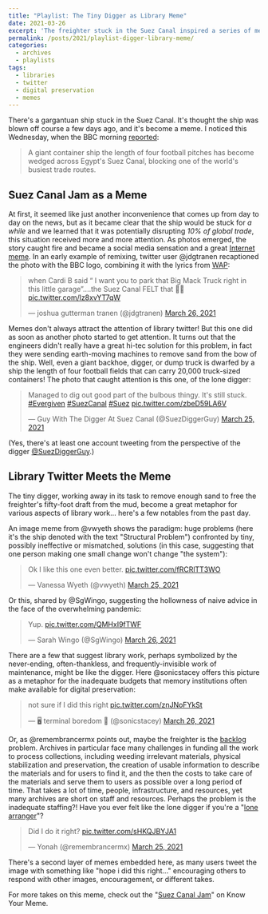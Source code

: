```yaml
---
title: "Playlist: The Tiny Digger as Library Meme"
date: 2021-03-26
excerpt: 'The freighter stuck in the Suez Canal inspired a series of memes on Library Twitter.'
permalink: /posts/2021/playlist-digger-library-meme/
categories:
  - archives
  - playlists
tags:
  - libraries
  - twitter
  - digital preservation
  - memes
---
```


There's a gargantuan ship stuck in the Suez Canal. It's thought the ship was blown off 
course a few days ago, and it's become a meme. I noticed this Wednesday, when the BBC morning [reported](https://www.bbc.com/news/world-middle-east-56505413): 

> A giant container ship the length of four football pitches has become wedged across Egypt's Suez Canal, blocking one of the world's busiest trade routes.

## Suez Canal Jam as a Meme

At first, it seemed like just another inconvenience that comes up 
from day to day on the news, but as it became clear 
that the ship would be stuck for _a while_ and we learned that it was potentially disrupting _10% of global trade_, this situation received more and more attention. 
As photos emerged, the story caught fire and became a 
social media sensation and a great [Internet](https://firstmonday.org/ojs/index.php/fm/article/view/5391/4103) [meme](https://en.wikipedia.org/wiki/Meme). 
In an early example of remixing, twitter user @jdgtranen recaptioned the photo
with the BBC logo, combining it with the lyrics from [WAP](https://en.wikipedia.org/wiki/WAP_(song)):

<blockquote class="twitter-tweet"><p lang="en" dir="ltr">when Cardi B said “ I want you to park that Big Mack Truck right in this little garage”....the Suez Canal FELT that 😤😤 <a href="https://t.co/lz8xvYT7qW">pic.twitter.com/lz8xvYT7qW</a></p>&mdash; joshua gutterman tranen (@jdgtranen) <a href="https://twitter.com/jdgtranen/status/1375276456373288960?ref_src=twsrc%5Etfw">March 26, 2021</a></blockquote> <script async src="https://platform.twitter.com/widgets.js" charset="utf-8"></script>

Memes don't always attract the attention
of library twitter! But this one did as soon as another photo started to get attention. 
It turns out that the engineers didn't really have a great hi-tec solution for this problem, 
in fact they were sending earth-moving machines to remove sand from the bow of the
ship. Well, even a giant backhoe, digger, or dump truck is dwarfed by a ship the 
length of four football fields that can carry 20,000 truck-sized containers! The 
photo that caught attention is this one, of the lone digger:

<blockquote class="twitter-tweet"><p lang="en" dir="ltr">Managed to dig out good part of the bulbous thingy. It&#39;s still stuck. <a href="https://twitter.com/hashtag/Evergiven?src=hash&amp;ref_src=twsrc%5Etfw">#Evergiven</a> <a href="https://twitter.com/hashtag/SuezCanal?src=hash&amp;ref_src=twsrc%5Etfw">#SuezCanal</a> <a href="https://twitter.com/hashtag/Suez?src=hash&amp;ref_src=twsrc%5Etfw">#Suez</a> <a href="https://t.co/zbeD59LA6V">pic.twitter.com/zbeD59LA6V</a></p>&mdash; Guy With The Digger At Suez Canal (@SuezDiggerGuy) <a href="https://twitter.com/SuezDiggerGuy/status/1375025667503501312?ref_src=twsrc%5Etfw">March 25, 2021</a></blockquote> <script async src="https://platform.twitter.com/widgets.js" charset="utf-8"></script>

(Yes, there's at least one account tweeting from the perspective of the digger [@SuezDiggerGuy](https://twitter.com/SuezDiggerGuy/).) 

## Library Twitter Meets the Meme

The tiny digger, working away in its task to remove enough sand to free
the freighter's fifty-foot draft from the mud, become a great metaphor for 
various aspects of library work... here's a few notables from the past day.

An image meme from @vwyeth shows the paradigm: huge problems (here it's the 
ship denoted with the text "Structural Problem") confronted by tiny, possibly 
ineffective or mismatched, solutions (in this case, suggesting that one 
person making one small change won't change "the system"):

<blockquote class="twitter-tweet"><p lang="en" dir="ltr">Ok I like this one even better. <a href="https://t.co/fRCRlTT3WO">pic.twitter.com/fRCRlTT3WO</a></p>&mdash; Vanessa Wyeth (@vwyeth) <a href="https://twitter.com/vwyeth/status/1375104042897178624?ref_src=twsrc%5Etfw">March 25, 2021</a></blockquote> <script async src="https://platform.twitter.com/widgets.js" charset="utf-8"></script>

Or this, shared by @SgWingo, suggesting the hollowness of naive advice
in the face of the overwhelming pandemic:

<blockquote class="twitter-tweet"><p lang="und" dir="ltr">Yup. <a href="https://t.co/QMHxI9fTWF">pic.twitter.com/QMHxI9fTWF</a></p>&mdash; Sarah Wingo (@SgWingo) <a href="https://twitter.com/SgWingo/status/1375285799160225802?ref_src=twsrc%5Etfw">March 26, 2021</a></blockquote> <script async src="https://platform.twitter.com/widgets.js" charset="utf-8"></script>

There are a few that suggest library work, perhaps symbolized by the never-ending, often-thankless, and 
frequently-invisible work of maintenance, might be like the digger. 
Here @sonicstacey offers this picture as a metaphor for the inadequate
budgets that memory institutions often make available for digital preservation: 

<blockquote class="twitter-tweet"><p lang="en" dir="ltr">not sure if I did this right <a href="https://t.co/znJNoFYkSt">pic.twitter.com/znJNoFYkSt</a></p>&mdash; 🖥 terminal boredom 💾 (@sonicstacey) <a href="https://twitter.com/sonicstacey/status/1375362934545608704?ref_src=twsrc%5Etfw">March 26, 2021</a></blockquote> <script async src="https://platform.twitter.com/widgets.js" charset="utf-8"></script>

Or, as @remembrancermx points out, maybe the freighter is the [backlog](https://dictionary.archivists.org/entry/backlog.html) problem. 
Archives in particular face many challenges in funding all the work to 
process collections, including weeding irrelevant materials, physical stabilization and preservation, the creation of usable information to describe the materials and for users to find it, and the then the costs to take care of the materials and serve them to users as possible over a long period of time. That takes a lot of time, people, infrastructure, and resources, yet many archives are short on staff and resources.
Perhaps the problem is the inadequate staffing?! Have you ever felt like the lone digger if you're a "[lone arranger](https://dictionary.archivists.org/entry/lone-arranger.html)"?

<blockquote class="twitter-tweet"><p lang="en" dir="ltr">Did I do it right? <a href="https://t.co/sHKQJBYJA1">pic.twitter.com/sHKQJBYJA1</a></p>&mdash; Yonah (@remembrancermx) <a href="https://twitter.com/remembrancermx/status/1375185541046538241?ref_src=twsrc%5Etfw">March 25, 2021</a></blockquote> <script async src="https://platform.twitter.com/widgets.js" charset="utf-8"></script>

There's a second layer of memes embedded here, as many users tweet the image 
with something like "hope i did this right..." encouraging others to respond
with other images, encouragement, or different takes. 

For more takes on this meme, check out the "[Suez Canal Jam](https://knowyourmeme.com/memes/suez-canal-jam/photos/trending)" on Know Your Meme.